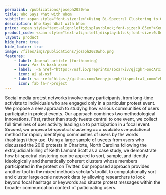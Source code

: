 ```yaml
---
permalink: /publications/joseph2020who
title: Who Says What with Whom
subtitle: <span style="font-size:1em">Using Bi-Spectral Clustering to Organize and Analyze Social Media Protest Networks</span>
description: Who Says What with Whom
price: <span style="text-align:left;display:block;font-size:0.85em">Kenny Joseph, Ryan J. Gallagher, Brooke Foucault Welles</span>
product_code: <span style="text-align:left;display:block;font-size:0.8em">Forthcoming in Computational Communication Research, 2020</span>
layout: product
hide_hero: true
hide_footer: true
image: /files/imgs/publications/joseph2020who.png
features:
    - label: Journal article (forthcoming)
      icon: fas fa-book-open
    - label:  <a href="https://osf.io/preprints/socarxiv/qjcgk">SocArxiv preprint (open access)</a>
      icon: ai ai-osf
    - label: <a href="https://github.com/kennyjoseph/bispectral_comm">Bi-spectral clustering code</a>
      icon: fab fa-r-project
---
```


Social media protest networks involve many participants, from long-time activists to individuals who are engaged only in a particular protest event. We propose a new approach to studying how various communities of users participate in protest events. Our approach combines two methodological innovations. First, rather than study tweets central to one event, we collect full timelines of user activity leading up to participation in a focal event. Second, we propose bi-spectral clustering as a scalable computational method for rapidly identifying communities of users by the words (hashtags) they use. Using a large sample of tweets from users who discussed the 2016 protests in Charlotte, North Carolina following the extrajudicial killing of Keith Lamont Scott as a case study, we demonstrate how bi-spectral clustering can be applied to sort, sample, and identify ideologically and thematically coherent clusters whose members participated in the protest on Twitter. Our proposed approach provides another tool in the mixed methods scholar’s toolkit to computationally sort and cluster large-scale network data by allowing researchers to look beyond focal hashtags or keywords and situate protest messages within the broader communication context of participating users.
